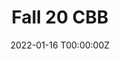 ---
date: "2022-01-16 T00:00:00Z"
external_link: https://www.youtube.com/watch?v=vbsKxtME3wE&t
summary:
tags:
- Demo
title: Fall 20 CBB
--- 